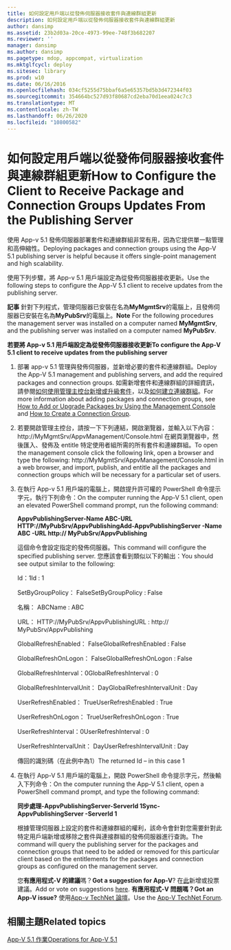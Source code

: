 ```yaml
---
title: 如何設定用戶端以從發佈伺服器接收套件與連線群組更新
description: 如何設定用戶端以從發佈伺服器接收套件與連線群組更新
author: dansimp
ms.assetid: 23b2d03a-20ce-4973-99ee-748f3b682207
ms.reviewer: ''
manager: dansimp
ms.author: dansimp
ms.pagetype: mdop, appcompat, virtualization
ms.mktglfcycl: deploy
ms.sitesec: library
ms.prod: w10
ms.date: 06/16/2016
ms.openlocfilehash: 034cf5255d75bbaf6a5e65357bd5b3d472344f03
ms.sourcegitcommit: 354664bc527d93f80687cd2eba70d1eea024c7c3
ms.translationtype: MT
ms.contentlocale: zh-TW
ms.lasthandoff: 06/26/2020
ms.locfileid: "10800582"
---
```

# <span data-ttu-id="346a3-103">如何設定用戶端以從發佈伺服器接收套件與連線群組更新</span><span class="sxs-lookup"><span data-stu-id="346a3-103">How to Configure the Client to Receive Package and Connection Groups Updates From the Publishing Server</span></span>


<span data-ttu-id="346a3-104">使用 App-v 5.1 發佈伺服器部署套件和連線群組非常有用，因為它提供單一點管理和高伸縮性。</span><span class="sxs-lookup"><span data-stu-id="346a3-104">Deploying packages and connection groups using the App-V 5.1 publishing server is helpful because it offers single-point management and high scalability.</span></span>

<span data-ttu-id="346a3-105">使用下列步驟，將 App-v 5.1 用戶端設定為從發佈伺服器接收更新。</span><span class="sxs-lookup"><span data-stu-id="346a3-105">Use the following steps to configure the App-V 5.1 client to receive updates from the publishing server.</span></span>

<span data-ttu-id="346a3-106">**記事** 針對下列程式，管理伺服器已安裝在名為**MyMgmtSrv**的電腦上，且發佈伺服器已安裝在名為**MyPubSrv**的電腦上。</span><span class="sxs-lookup"><span data-stu-id="346a3-106">**Note** For the following procedures the management server was installed on a computer named **MyMgmtSrv**, and the publishing server was installed on a computer named **MyPubSrv**.</span></span>

 

**<span data-ttu-id="346a3-107">若要將 App-v 5.1 用戶端設定為從發佈伺服器接收更新</span><span class="sxs-lookup"><span data-stu-id="346a3-107">To configure the App-V 5.1 client to receive updates from the publishing server</span></span>**

1.  <span data-ttu-id="346a3-108">部署 app-v 5.1 管理與發佈伺服器，並新增必要的套件和連線群組。</span><span class="sxs-lookup"><span data-stu-id="346a3-108">Deploy the App-V 5.1 management and publishing servers, and add the required packages and connection groups.</span></span> <span data-ttu-id="346a3-109">如需新增套件和連線群組的詳細資訊，請參閱[如何使用管理主控台新增或升級套件](how-to-add-or-upgrade-packages-by-using-the-management-console-51-gb18030.md)，以及[如何建立連線群組](how-to-create-a-connection-group51.md)。</span><span class="sxs-lookup"><span data-stu-id="346a3-109">For more information about adding packages and connection groups, see [How to Add or Upgrade Packages by Using the Management Console](how-to-add-or-upgrade-packages-by-using-the-management-console-51-gb18030.md) and [How to Create a Connection Group](how-to-create-a-connection-group51.md).</span></span>

2.  <span data-ttu-id="346a3-110">若要開啟管理主控台，請按一下下列連結，開啟瀏覽器，並輸入以下內容： http://MyMgmtSrv/AppvManagement/Console.html 在網頁瀏覽器中，然後匯入、發佈及 entitle 特定使用者組所需的所有套件和連線群組。</span><span class="sxs-lookup"><span data-stu-id="346a3-110">To open the management console click the following link, open a browser and type the following: http://MyMgmtSrv/AppvManagement/Console.html in a web browser, and import, publish, and entitle all the packages and connection groups which will be necessary for a particular set of users.</span></span>

3.  <span data-ttu-id="346a3-111">在執行 App-v 5.1 用戶端的電腦上，開啟提升許可權的 PowerShell 命令提示字元，執行下列命令：</span><span class="sxs-lookup"><span data-stu-id="346a3-111">On the computer running the App-V 5.1 client, open an elevated PowerShell command prompt, run the following command:</span></span>

    **<span data-ttu-id="346a3-112">AppvPublishingServer-Name ABC-URL HTTP://MyPubSrv/AppvPublishing</span><span class="sxs-lookup"><span data-stu-id="346a3-112">Add-AppvPublishingServer -Name ABC -URL http:// MyPubSrv/AppvPublishing</span></span>**

    <span data-ttu-id="346a3-113">這個命令會設定指定的發佈伺服器。</span><span class="sxs-lookup"><span data-stu-id="346a3-113">This command will configure the specified publishing server.</span></span> <span data-ttu-id="346a3-114">您應該會看到類似以下的輸出：</span><span class="sxs-lookup"><span data-stu-id="346a3-114">You should see output similar to the following:</span></span>

    <span data-ttu-id="346a3-115">Id：1</span><span class="sxs-lookup"><span data-stu-id="346a3-115">Id : 1</span></span>

    <span data-ttu-id="346a3-116">SetByGroupPolicy： False</span><span class="sxs-lookup"><span data-stu-id="346a3-116">SetByGroupPolicy : False</span></span>

    <span data-ttu-id="346a3-117">名稱： ABC</span><span class="sxs-lookup"><span data-stu-id="346a3-117">Name : ABC</span></span>

    <span data-ttu-id="346a3-118">URL： HTTP://MyPubSrv/AppvPublishing</span><span class="sxs-lookup"><span data-stu-id="346a3-118">URL : http:// MyPubSrv/AppvPublishing</span></span>

    <span data-ttu-id="346a3-119">GlobalRefreshEnabled： False</span><span class="sxs-lookup"><span data-stu-id="346a3-119">GlobalRefreshEnabled : False</span></span>

    <span data-ttu-id="346a3-120">GlobalRefreshOnLogon： False</span><span class="sxs-lookup"><span data-stu-id="346a3-120">GlobalRefreshOnLogon : False</span></span>

    <span data-ttu-id="346a3-121">GlobalRefreshInterval：0</span><span class="sxs-lookup"><span data-stu-id="346a3-121">GlobalRefreshInterval : 0</span></span>

    <span data-ttu-id="346a3-122">GlobalRefreshIntervalUnit： Day</span><span class="sxs-lookup"><span data-stu-id="346a3-122">GlobalRefreshIntervalUnit : Day</span></span>

    <span data-ttu-id="346a3-123">UserRefreshEnabled： True</span><span class="sxs-lookup"><span data-stu-id="346a3-123">UserRefreshEnabled : True</span></span>

    <span data-ttu-id="346a3-124">UserRefreshOnLogon： True</span><span class="sxs-lookup"><span data-stu-id="346a3-124">UserRefreshOnLogon : True</span></span>

    <span data-ttu-id="346a3-125">UserRefreshInterval：0</span><span class="sxs-lookup"><span data-stu-id="346a3-125">UserRefreshInterval : 0</span></span>

    <span data-ttu-id="346a3-126">UserRefreshIntervalUnit： Day</span><span class="sxs-lookup"><span data-stu-id="346a3-126">UserRefreshIntervalUnit : Day</span></span>

    <span data-ttu-id="346a3-127">傳回的識別碼（在此例中為1）</span><span class="sxs-lookup"><span data-stu-id="346a3-127">The returned Id – in this case 1</span></span>

4.  <span data-ttu-id="346a3-128">在執行 App-V 5.1 用戶端的電腦上，開啟 PowerShell 命令提示字元，然後輸入下列命令：</span><span class="sxs-lookup"><span data-stu-id="346a3-128">On the computer running the App-V 5.1 client, open a PowerShell command prompt, and type the following command:</span></span>

    **<span data-ttu-id="346a3-129">同步處理-AppvPublishingServer-ServerId 1</span><span class="sxs-lookup"><span data-stu-id="346a3-129">Sync-AppvPublishingServer -ServerId 1</span></span>**

    <span data-ttu-id="346a3-130">根據管理伺服器上設定的套件和連線群組的權利，該命令會針對您需要針對此特定用戶端新增或移除之套件與連接群組的發佈伺服器進行查詢。</span><span class="sxs-lookup"><span data-stu-id="346a3-130">The command will query the publishing server for the packages and connection groups that need to be added or removed for this particular client based on the entitlements for the packages and connection groups as configured on the management server.</span></span>

    <span data-ttu-id="346a3-131">您**有應用程式-V 的建議**嗎？</span><span class="sxs-lookup"><span data-stu-id="346a3-131">**Got a suggestion for App-V**?</span></span> <span data-ttu-id="346a3-132">在[此](http://appv.uservoice.com/forums/280448-microsoft-application-virtualization)新增或投票建議。</span><span class="sxs-lookup"><span data-stu-id="346a3-132">Add or vote on suggestions [here](http://appv.uservoice.com/forums/280448-microsoft-application-virtualization).</span></span> **<span data-ttu-id="346a3-133">有應用程式-V 問題嗎？</span><span class="sxs-lookup"><span data-stu-id="346a3-133">Got an App-V issue?</span></span>** <span data-ttu-id="346a3-134">使用[App-v TechNet 論壇](https://social.technet.microsoft.com/Forums/home?forum=mdopappv)。</span><span class="sxs-lookup"><span data-stu-id="346a3-134">Use the [App-V TechNet Forum](https://social.technet.microsoft.com/Forums/home?forum=mdopappv).</span></span>

## <span data-ttu-id="346a3-135">相關主題</span><span class="sxs-lookup"><span data-stu-id="346a3-135">Related topics</span></span>


[<span data-ttu-id="346a3-136">App-V 5.1 作業</span><span class="sxs-lookup"><span data-stu-id="346a3-136">Operations for App-V 5.1</span></span>](operations-for-app-v-51.md)

 

 





